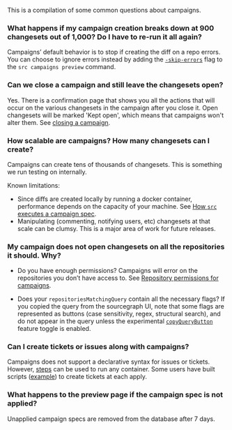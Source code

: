 
This is a compilation of some common questions about campaigns.

### What happens if my campaign creation breaks down at 900 changesets out of 1,000? Do I have to re-run it all again?

Campaigns’ default behavior is to stop if creating the diff on a repo errors. You can choose to ignore errors instead by adding the [`-skip-errors`](../../cli/references/campaigns/preview.md) flag to the `src campaigns preview` command.

### Can we close a campaign and still leave the changesets open?
Yes. There is a confirmation page that shows you all the actions that will occur on the various changesets in the campaign after you close it. Open changesets will be marked 'Kept open', which means that campaigns won't alter them. See [closing a campaign](../how-tos/closing_or_deleting_a_campaign.md#closing-a-campaign).


### How scalable are campaigns? How many changesets can I create?
Campaigns can create tens of thousands of changesets. This is something we run testing on internally.

Known limitations:

- Since diffs are created locally by running a docker container, performance depends on the capacity of your machine. See [How `src` executes a campaign spec](../explanations/how_src_executes_a_campaign_spec.md).
- Manipulating (commenting, notifying users, etc) changesets at that scale can be clumsy. This is a major area of work for future releases.

### My campaign does not open changesets on all the repositories it should. Why?

- Do you have enough permissions? Campaigns will error on the repositories you don’t have access to. See [Repository permissions for campaigns](../explanations/permissions_in_campaigns.md).

- Does your `repositoriesMatchingQuery` contain all the necessary flags? If you copied the query from the sourcegraph UI, note that some flags are represented as buttons (case sensitivity, regex, structural search), and do not appear in the query unless the experimental [`copyQueryButton`](https://github.com/sourcegraph/sourcegraph/pull/18317) feature toggle is enabled.

### Can I create tickets or issues along with campaigns?
Campaigns does not support a declarative syntax for issues or tickets.
However, [steps](../references/campaign_spec_yaml_reference.md#steps-run) can be used to run any container. Some users have built scripts ([example](https://github.com/sourcegraph/campaign-examples/tree/master/jira-tickets)) to create tickets at each apply.

### What happens to the preview page if the campaign spec is not applied?
Unapplied campaign specs are removed from the database after 7 days.
